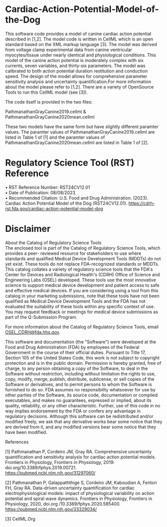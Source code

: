 # Cardiac-Action-Potential-Model-of-the-Dog

This software code provides a model of canine cardiac action potential described in [1,2]. The model code is written in CellML which is an open standard based on the XML markup language [3]. The model was derived from voltage clamp experimental data from canine ventricular myocytes/tissue under nearly identical and physiological conditions. This model of the canine action potential is moderately complex with six currents, seven variables, and thirty-six parameters. The model was calibrated to both action potential duration restitution and conduction speed. The design of the model allows for comprehensive parameter sensitivity analysis and uncertainty quantification.For more information about the model please refer to [1,2]. There are a variety of OpenSource Tools to run this CellML model (see [3]).

The code itself is provided in the two files:

PathmanathanGrayCanine2019.cellml & PathmanathanGrayCanine2020mean.cellml

These two models have the same form but have slightly different paramter values. The paramter values of PathmanathanGrayCanine2019.cellml are listed in Table 1 of [1] and the paramter values of PathmanathanGrayCanine2020mean.cellml are listed in Table 1 of [2].

# Regulatory Science Tool (RST) Reference
•	RST Reference Number: RST24CV12.01  
•	Date of Publication: 08/08/2023  
•	Recommended Citation: U.S. Food and Drug Administration. (2023). Cardiac Action Potential Model of the Dog (RST24CV12.01). https://cdrh-rst.fda.gov/cardiac-action-potential-model-dog  


# Disclaimer
About the Catalog of Regulatory Science Tools  
The enclosed tool is part of the Catalog of Regulatory Science Tools, which provides a peer- reviewed resource for stakeholders to use where standards and qualified Medical Device Development Tools (MDDTs) do not yet exist. These tools do not replace FDA-recognized standards or MDDTs. This catalog collates a variety of regulatory science tools that the FDA's Center for Devices and Radiological Health's (CDRH) Office of Science and Engineering Labs (OSEL) developed. These tools use the most innovative science to support medical device development and patient access to safe and effective medical devices. If you are considering using a tool from this catalog in your marketing submissions, note that these tools have not been qualified as Medical Device Development Tools and the FDA has not evaluated the suitability of these tools within any specific context of use. You may request feedback or meetings for medical device submissions as part of the Q-Submission Program.  

For more information about the Catalog of Regulatory Science Tools, email OSEL_CDRH@fda.hhs.gov.


This software and documentation (the "Software") were developed at the Food and Drug Administration (FDA) by employees of the Federal Government in the course of their official duties. Pursuant to Title 17, Section 105 of the United States Code, this work is not subject to copyright protection and is in the public domain. Permission is hereby granted, free of charge, to any person obtaining a copy of the Software, to deal in the Software without restriction, including without limitation the rights to use, copy, modify, merge, publish, distribute, sublicense, or sell copies of the Software or derivatives, and to permit persons to whom the Software is furnished to do so. FDA assumes no responsibility whatsoever for use by other parties of the Software, its source code, documentation or compiled executables, and makes no guarantees, expressed or implied, about its quality, reliability, or any other characteristic. Further, use of this code in no way implies endorsement by the FDA or confers any advantage in regulatory decisions. Although this software can be redistributed and/or modified freely, we ask that any derivative works bear some notice that they are derived from it, and any modified versions bear some notice that they have been modified.

References

[1] Pathmanathan P, Cordeiro JM, Gray RA. Comprehensive uncertainty quantification and sensitivity analysis for cardiac action potential models. Frontiers in Physiology, Frontiers in Physiology, 2019: doi.org/10.3389/fphys.2019.00721. https://pubmed.ncbi.nlm.nih.gov/31297060/

[2] Pathmanathan P, Galappaththige S, Cordeiro JM, Kaboudian A, Fenton FH, Gray RA. Data-driven uncertainty quantification for cardiac electrophysiological models: impact of physiological variability on action potential and spiral wave dynamics. Frontiers in Physiology, Frontiers in Physiology, 2020, doi.org /10.3389/fphys.2020.585400. https://pubmed.ncbi.nlm.nih.gov/33329034/

[3] CellML.Org
